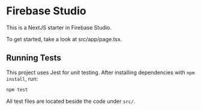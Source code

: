 # Firebase Studio

This is a NextJS starter in Firebase Studio.

To get started, take a look at src/app/page.tsx.

## Running Tests

This project uses Jest for unit testing. After installing dependencies with `npm install`, run:

```bash
npm test
```

All test files are located beside the code under `src/`.

